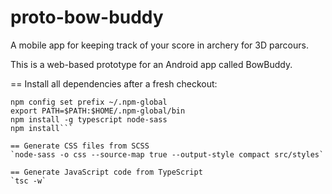 # proto-bow-buddy

A mobile app for keeping track of your score in archery for 3D parcours.

This is a web-based prototype for an Android app called BowBuddy.

== Install all dependencies after a fresh checkout:
```mkdir ~/.npm-global
npm config set prefix ~/.npm-global
export PATH=$PATH:$HOME/.npm-global/bin
npm install -g typescript node-sass
npm install```

== Generate CSS files from SCSS
`node-sass -o css --source-map true --output-style compact src/styles`

== Generate JavaScript code from TypeScript
`tsc -w`